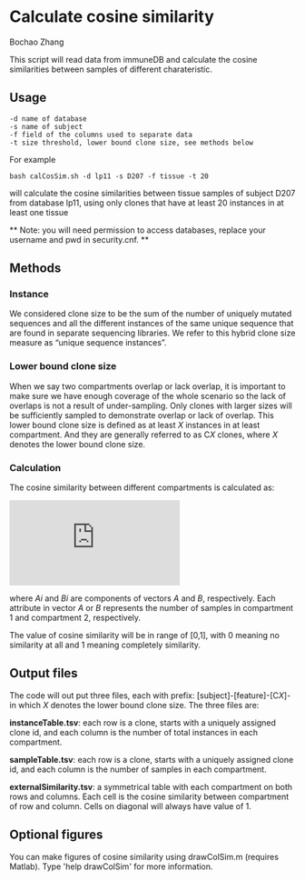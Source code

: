 Calculate cosine similarity
=============

Bochao Zhang

This script will read data from immuneDB and calculate the cosine similarities between samples of different charateristic.<br>

## Usage

```
-d name of database
-s name of subject
-f field of the columns used to separate data
-t size threshold, lower bound clone size, see methods below
```
For example

```
bash calCosSim.sh -d lp11 -s D207 -f tissue -t 20
```
will calculate the cosine similarities between tissue samples of subject D207 from database lp11, using only clones that have at least 20 instances in at least one tissue

** Note: you will need permission to access databases, replace your username and pwd in security.cnf. **

## Methods
### Instance
We considered clone size to be the sum of the number of uniquely mutated sequences and all the different instances of the same unique sequence that are found in separate sequencing libraries. We refer to this hybrid clone size measure as “unique sequence instances”.

### Lower bound clone size
When we say two compartments overlap or lack overlap, it is important to make sure we have enough coverage of the whole scenario so the lack of overlaps is not a result of under-sampling. Only clones with larger sizes will be sufficiently sampled to demonstrate overlap or lack of overlap. This lower bound clone size is defined as at least *X* instances in at least compartment. And they are generally referred to as C*X* clones, where *X* denotes the lower bound clone size.

### Calculation
The cosine similarity between different compartments is calculated as:

![equation](http://www.sciweavers.org/tex2img.php?eq=%5Cfrac%7B%5Csum_%7Bi%3D1%7D%5E%7Bn%7D%20A_iB_i%7D%7B%5Csqrt%7B%5Csum_%7Bi%3D1%7D%5E%7Bn%7D%20A_i%5E2%7D%5Csqrt%7B%5Csum_%7Bi%3D1%7D%5E%7Bn%7D%20B_i%5E2%7D%7D&bc=White&fc=Black&im=jpg&fs=12&ff=arev&edit=0)

where *Ai* and *Bi* are components of vectors *A* and *B*, respectively. Each attribute in vector *A* or *B* represents the number of samples in compartment 1 and compartment 2, respectively.

The value of cosine similarity will be in range of [0,1], with 0 meaning no similarity at all and 1 meaning completely similarity. 


## Output files
The code will out put three files, each with prefix:
[subject]-[feature]-[C*X*]-
in which *X* denotes the lower bound clone size. The three files are:

**instanceTable.tsv**: each row is a clone, starts with a uniquely assigned clone id, and each column is the number of total instances in each compartment.

**sampleTable.tsv**: each row is a clone, starts with a uniquely assigned clone id, and each column is the number of samples in each compartment.

**externalSimilarity.tsv**: a symmetrical table with each compartment on both rows and columns. Each cell is the cosine similarity between compartment of row and column. Cells on diagonal will always have value of 1.


## Optional figures
You can make figures of cosine similarity using drawColSim.m (requires Matlab). 
Type 'help drawColSim' for more information.



